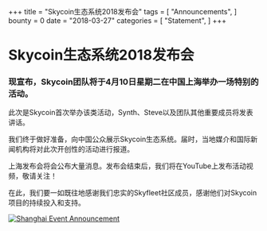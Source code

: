 +++
title = "Skycoin生态系统2018发布会"
tags = [ "Announcements", ]
bounty = 0
date = "2018-03-27"
categories = [ "Statement", ]
+++




# Skycoin生态系统2018发布会
### 现宣布，Skycoin团队将于4月10日星期二在中国上海举办一场特别的活动。

此次是Skycoin首次举办该类活动，Synth、Steve以及团队其他重要成员将发表讲话。



我们终于做好准备，向中国公众展示Skycoin生态系统。届时，当地媒介和国际新闻机构将对此次开创性的活动进行报道。



上海发布会将会公布大量消息。发布会结束后，我们将在YouTube上发布活动视频，敬请关注！



在此，我们要一如既往地感谢我们忠实的Skyfleet社区成员，感谢他们对Skycoin项目的持续投入和支持。

[![Shanghai Event Announcement](https://i.imgur.com/BGiyuGu.jpg)](https://i.imgur.com/BGiyuGu.jpg)
